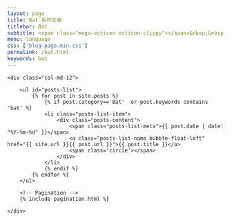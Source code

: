 ```yaml
---
layout: page
title: Bat 系列文章
titlebar: Bat
subtitle: <span class="mega-octicon octicon-clippy"></span>&nbsp;&nbsp; Bat 学习教程系列文章
menu: language
css: ['blog-page.min.css']
permalink: /bat.html
keywords: bat
---
```


<div class="row">

    <div class="col-md-12">

        <ul id="posts-list">
            {% for post in site.posts %}
                {% if post.category=='Bat'  or post.keywords contains 'bat' %}
                <li class="posts-list-item">
                    <div class="posts-content">
                        <span class="posts-list-meta">{{ post.date | date: "%Y-%m-%d" }}</span>
                        <a class="posts-list-name bubble-float-left" href="{{ site.url }}{{ post.url }}">{{ post.title }}</a>
                        <span class='circle'></span>
                    </div>
                </li>
                {% endif %}
            {% endfor %}
        </ul> 

        <!-- Pagination -->
        {% include pagination.html %}

    </div>

</div>
<script>
    $(document).ready(function(){

        // Enable bootstrap tooltip
        $("body").tooltip({ selector: '[data-toggle=tooltip]' });

    });
</script>